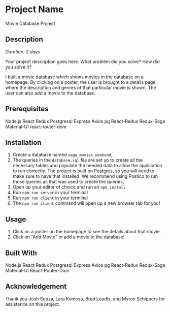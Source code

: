 # Project Name

Movie Database Project

## Description

_Duration: 2 days_

Your project description goes here. What problem did you solve? How did you solve it?

I built a movie database which shows movies in the database on a homepage. By clicking on a poster, the user is brought to a details page where the description and genres of that particular movie is shown. The user can also add a movie to the database.

## Prerequisites

Node.js
React
Redux
Postgresql
Express
Axios
pg
React-Redux
Redux-Saga
Material-UI
react-router-dom

## Installation

1. Create a database named `saga_movies_weekend`,
2. The queries in the `database.sql` file are set up to create all the necessary tables and populate the needed data to allow the application to run correctly. The project is built on [Postgres](https://www.postgresql.org/download/), so you will need to make sure to have that installed. We recommend using Postico to run those queries as that was used to create the queries,
3. Open up your editor of choice and run an `npm install`
4. Run `npm run server` in your terminal
5. Run `npm run client` in your terminal
6. The `npm run client` command will open up a new browser tab for you!

## Usage

1. Click on a poster on the homepage to see the details about that movie.
2. Click on "Add Movie" to add a movie to the database!

## Built With

Node.js
React
Redux
Postgresql
Express
Axios
pg
React-Redux
Redux-Saga
Material-UI
React-Router-Dom

## Acknowledgement

Thank you Josh Souza, Lara Komosa, Brad Loudis, and Myron Schippers for assistance on this project.

